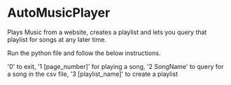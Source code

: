 # AutoMusicPlayer
Plays Music from a website, creates a playlist and lets you query that playlist for songs at any later time.

Run the python file and follow the below instructions.

'0'  to exit, 
'1 [page_number]'  for playing a song,
'2 SongName'  to query for a song in the csv file,
'3 [playlist_name]'  to create a playlist
